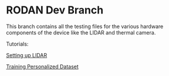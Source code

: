 # RODAN Dev Branch
This branch contains all the testing files for the various hardware components of the device like the LIDAR and thermal camera.

Tutorials:

[Setting up LIDAR](https://makersportal.com/blog/distance-detection-with-the-tf-luna-lidar-and-raspberry-pi)


[Training Personalized Dataset](https://github.com/ultralytics/yolov5/wiki/Train-Custom-Data)
